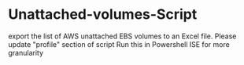 # Unattached-volumes-Script
export the list of AWS unattached EBS volumes to an Excel file. Please update "profile" section of script
Run this in Powershell ISE for more granularity 
